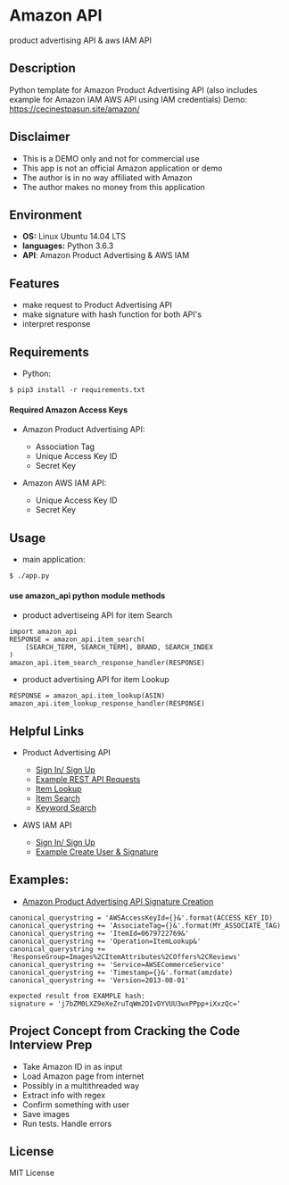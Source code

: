 # Amazon API

product advertising API & aws IAM API

## Description

Python template for Amazon Product Advertising API
(also includes example for Amazon IAM AWS API using IAM credentials)
Demo: https://cecinestpasun.site/amazon/

## Disclaimer

* This is a DEMO only and not for commercial use
* This app is not an official Amazon application or demo
* The author is in no way affiliated with Amazon
* The author makes no money from this application

## Environment

* __OS:__ Linux Ubuntu 14.04 LTS
* __languages:__ Python 3.6.3
* __API__: Amazon Product Advertising & AWS IAM

## Features

* make request to Product Advertising API
* make signature with hash function for both API's
* interpret response

## Requirements

* Python:

```
$ pip3 install -r requirements.txt
```

#### Required Amazon Access Keys

* Amazon Product Advertising API:
  * Association Tag
  * Unique Access Key ID
  * Secret Key

* Amazon AWS IAM API:
  * Unique Access Key ID
  * Secret Key

## Usage

* main application:

```
$ ./app.py
```

#### use amazon_api python module methods

* product advertiseing API for item Search
```
import amazon_api
RESPONSE = amazon_api.item_search(
    [SEARCH_TERM, SEARCH_TERM], BRAND, SEARCH_INDEX
)
amazon_api.item_search_response_handler(RESPONSE)
```
* product advertising API for item Lookup
```
RESPONSE = amazon_api.item_lookup(ASIN)
amazon_api.item_lookup_response_handler(RESPONSE)
```

## Helpful Links

* Product Advertising API
  * [Sign In/ Sign Up](https://affiliate-program.amazon.com/)
  * [Example REST API Requests](http://docs.aws.amazon.com/AWSECommerceService/latest/DG/rest-signature.html)
  * [Item Lookup](http://docs.aws.amazon.com/AWSECommerceService/latest/DG/ItemLookup.html)
  * [Item Search](http://docs.aws.amazon.com/AWSECommerceService/latest/DG/ItemSearch.html)
  * [Keyword Search](http://docs.aws.amazon.com/AWSECommerceService/latest/DG/EX_SearchingbyKeyword.html)

* AWS IAM API
  * [Sign In/ Sign Up](https://www.amazon.com/console/home)
  * [Example Create User & Signature](http://docs.aws.amazon.com/general/latest/gr/sigv4-signed-request-examples.html)

## Examples:

* [Amazon Product Advertising API Signature Creation](http://docs.aws.amazon.com/AWSECommerceService/latest/DG/rest-signature.html)

```
canonical_querystring = 'AWSAccessKeyId={}&'.format(ACCESS_KEY_ID)
canonical_querystring += 'AssociateTag={}&'.format(MY_ASSOCIATE_TAG)
canonical_querystring += 'ItemId=0679722769&'
canonical_querystring += 'Operation=ItemLookup&'
canonical_querystring += 'ResponseGroup=Images%2CItemAttributes%2COffers%2CReviews'
canonical_querystring += 'Service=AWSECommerceService'
canonical_querystring += 'Timestamp={}&'.format(amzdate)
canonical_querystring += 'Version=2013-08-01'

expected result from EXAMPLE hash:
signature = 'j7bZM0LXZ9eXeZruTqWm2DIvDYVUU3wxPPpp+iXxzQc='
```

## Project Concept from Cracking the Code Interview Prep

* Take Amazon ID in as input
* Load Amazon page from internet
* Possibly in a multithreaded way
* Extract info with regex
* Confirm something with user
* Save images
* Run tests. Handle errors

## License
MIT License
